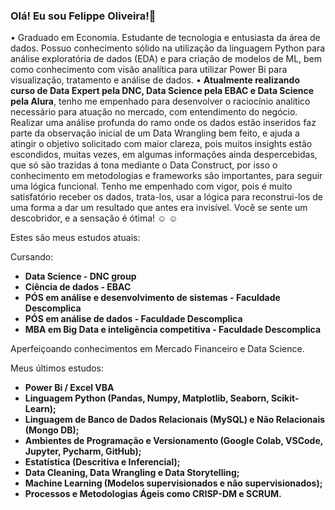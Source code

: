 ### Olá! Eu sou Felippe Oliveira!👋

• Graduado em Economia. Estudante de tecnologia e entusiasta da área de dados. Possuo conhecimento sólido na utilização da linguagem Python para análise exploratória de dados (EDA) e para criação de modelos de ML, bem como conhecimento com visão analítica para utilizar Power Bi para visualização, tratamento e análise de dados.
• **Atualmente realizando curso de Data Expert pela DNC, Data Science pela EBAC e Data Science pela Alura**, tenho me empenhado para desenvolver o raciocínio analítico necessário para atuação no mercado, com entendimento do negócio. Realizar uma análise profunda do ramo onde os dados estão inseridos faz parte da observação inicial de um Data Wrangling bem feito, e ajuda a atingir o objetivo solicitado com maior clareza, pois muitos insights estão escondidos, muitas vezes, em algumas informações ainda despercebidas, que só são trazidas á tona mediante o Data Construct, por isso o conhecimento em metodologias e frameworks são importantes, para seguir uma lógica funcional.
Tenho me empenhado com vigor, pois é muito satisfatório receber os dados, trata-los, usar a lógica para reconstrui-los de uma forma a dar um resultado que antes era invisível. Você se sente um descobridor, e a sensação é ótima! :relaxed: :relaxed:

Estes são meus estudos atuais:

Cursando:

- **Data Science - DNC group**
- **Ciência de dados - EBAC**
- **PÓS em análise e desenvolvimento de sistemas - Faculdade Descomplica**
- **PÓS em análise de dados - Faculdade Descomplica**
- **MBA em Big Data e inteligência competitiva - Faculdade Descomplica**

Aperfeiçoando conhecimentos em Mercado Financeiro e Data Science.

Meus últimos estudos:

- **Power Bi / Excel VBA**
- **Linguagem Python (Pandas, Numpy, Matplotlib, Seaborn, Scikit-Learn);**
- **Linguagem de Banco de Dados Relacionais (MySQL) e Não Relacionais (Mongo DB);**
- **Ambientes de Programação e Versionamento (Google Colab, VSCode, Jupyter, Pycharm, GitHub);**
- **Estatística (Descritiva e Inferencial);**
- **Data Cleaning, Data Wrangling e Data Storytelling;**
- **Machine Learning (Modelos supervisionados e não supervisionados);**
- **Processos e Metodologias Ágeis como CRISP-DM e SCRUM.**
